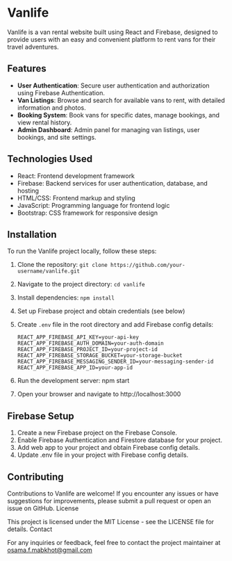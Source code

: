 # Vanlife

Vanlife is a van rental website built using React and Firebase, designed to provide users with an easy and convenient platform to rent vans for their travel adventures.

## Features

- **User Authentication**: Secure user authentication and authorization using Firebase Authentication.
- **Van Listings**: Browse and search for available vans to rent, with detailed information and photos.
- **Booking System**: Book vans for specific dates, manage bookings, and view rental history.
- **Admin Dashboard**: Admin panel for managing van listings, user bookings, and site settings.

## Technologies Used

- React: Frontend development framework
- Firebase: Backend services for user authentication, database, and hosting
- HTML/CSS: Frontend markup and styling
- JavaScript: Programming language for frontend logic
- Bootstrap: CSS framework for responsive design

## Installation

To run the Vanlife project locally, follow these steps:

1. Clone the repository: `git clone https://github.com/your-username/vanlife.git`
2. Navigate to the project directory: `cd vanlife`
3. Install dependencies: `npm install`
4. Set up Firebase project and obtain credentials (see below)
5. Create `.env` file in the root directory and add Firebase config details:

   ```plaintext
   REACT_APP_FIREBASE_API_KEY=your-api-key
   REACT_APP_FIREBASE_AUTH_DOMAIN=your-auth-domain
   REACT_APP_FIREBASE_PROJECT_ID=your-project-id
   REACT_APP_FIREBASE_STORAGE_BUCKET=your-storage-bucket
   REACT_APP_FIREBASE_MESSAGING_SENDER_ID=your-messaging-sender-id
   REACT_APP_FIREBASE_APP_ID=your-app-id
   ```

6. Run the development server: npm start
7. Open your browser and navigate to http://localhost:3000

## Firebase Setup

1. Create a new Firebase project on the Firebase Console.
2. Enable Firebase Authentication and Firestore database for your project.
3. Add web app to your project and obtain Firebase config details.
4. Update .env file in your project with Firebase config details.

## Contributing

Contributions to Vanlife are welcome! If you encounter any issues or have suggestions for improvements, please submit a pull request or open an issue on GitHub.
License

This project is licensed under the MIT License - see the LICENSE file for details.
Contact

For any inquiries or feedback, feel free to contact the project maintainer at osama.f.mabkhot@gmail.com
